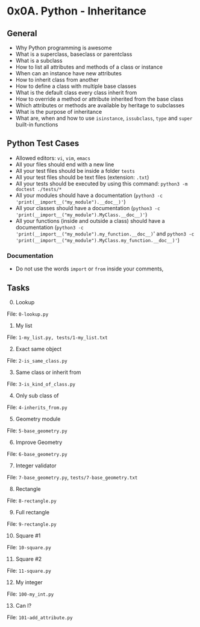 # 0x0A. Python - Inheritance 
## General

- Why Python programming is awesome
- What is a superclass, baseclass or parentclass
- What is a subclass
- How to list all attributes and methods of a class or instance
- When can an instance have new attributes
- How to inherit class from another
- How to define a class with multiple base classes
- What is the default class every class inherit from
- How to override a method or attribute inherited from the base class
- Which attributes or methods are available by heritage to subclasses
- What is the purpose of inheritance
- What are, when and how to use `isinstance`, `issubclass`, `type` and `super` built-in functions

## Python Test Cases

- Allowed editors: `vi`, `vim`, `emacs`
- All your files should end with a new line
- All your test files should be inside a folder `tests`
- All your test files should be text files (extension: `.txt`)
- All your tests should be executed by using this command: `python3 -m doctest ./tests/*`
- All your modules should have a documentation (`python3 -c 'print(__import__("my_module").__doc__)'`)
- All your classes should have a documentation (`python3 -c 'print(__import__("my_module").MyClass.__doc__)'`)
- All your functions (inside and outside a class) should have a documentation (`python3 -c 'print(__import__("my_module").my_function.__doc__)`' and `python3 -c 'print(__import__("my_module").MyClass.my_function.__doc__)'`)

### Documentation

- Do not use the words `import` or `from` inside your comments,

## Tasks
0. Lookup




File: `0-lookup.py`

1. My list 








File: `1-my_list.py, tests/1-my_list.txt`

2. Exact same object 













File: `2-is_same_class.py`

3. Same class or inherit from 








File: `3-is_kind_of_class.py`

4. Only sub class of 










File: `4-inherits_from.py`

5. Geometry module









File: `5-base_geometry.py`

6. Improve Geometry 











File: `6-base_geometry.py`

7. Integer validator 
















File: `7-base_geometry.py`, `tests/7-base_geometry.txt`

8. Rectangle 











File: `8-rectangle.py`


9. Full rectangle 


















File: `9-rectangle.py`

10. Square #1 












File: `10-square.py`

11. Square #2 


















File: `11-square.py`

12. My integer 













File: `100-my_int.py`

13. Can I? 











File: `101-add_attribute.py`